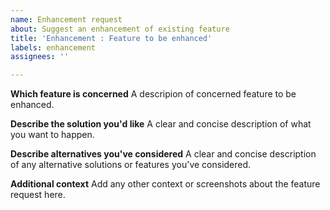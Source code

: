 ```yaml
---
name: Enhancement request
about: Suggest an enhancement of existing feature
title: 'Enhancement : Feature to be enhanced'
labels: enhancement
assignees: ''

---
```


**Which feature is concerned**
A descripion of concerned feature to be enhanced.

**Describe the solution you'd like**
A clear and concise description of what you want to happen.

**Describe alternatives you've considered**
A clear and concise description of any alternative solutions or features you've considered.

**Additional context**
Add any other context or screenshots about the feature request here.